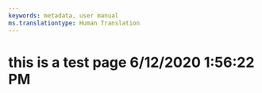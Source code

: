 ```yaml
---
keywords: metadata, user manual
ms.translationtype: Human Translation
---
```

# this is a test page 6/12/2020 1:56:22 PM